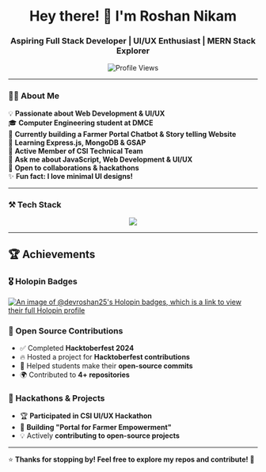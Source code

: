 <!-- HEADER -->
<h1 align="center">Hey there! 👋 I'm Roshan Nikam</h1>
<h3 align="center">Aspiring Full Stack Developer | UI/UX Enthusiast | MERN Stack Explorer</h3>

<p align="center">
  <img src="https://komarev.com/ghpvc/?username=roshannikam&label=Profile%20Views&color=0e75b6&style=flat" alt="Profile Views" />
</p>

---

<!-- ABOUT SECTION -->
### 🧑‍💻 About Me  
💡 **Passionate about Web Development & UI/UX**  
🎓 **Computer Engineering student at DMCE**  
🔭 **Currently building a Farmer Portal Chatbot & Story telling Website**  
🌱 **Learning Express.js, MongoDB & GSAP**  
📌 **Active Member of CSI Technical Team**  
💬 **Ask me about JavaScript, Web Development & UI/UX**  
🚀 **Open to collaborations & hackathons**  
✨ **Fun fact: I love minimal UI designs!**  

---

<!-- TECH STACK -->
### ⚒️ Tech Stack  
<p align="center">
  <img src="https://skillicons.dev/icons?i=html,css,js,nodejs,express,mongodb,git,figma" />
</p>

---

## 🏆 Achievements

### 🎖️ Holopin Badges
[![An image of @devroshan25's Holopin badges, which is a link to view their full Holopin profile](https://holopin.me/devroshan25)](https://holopin.io/@devroshan25)

### 🚀 Open Source Contributions  
- ✅ Completed **Hacktoberfest 2024**  
- 🔥 Hosted a project for **Hacktoberfest contributions**  
- 🎯 Helped students make their **open-source commits**  
- 🌍 Contributed to **4+ repositories**  

### 🎨 Hackathons & Projects  
- 🏆 **Participated in CSI UI/UX Hackathon**  
- 🚜 **Building "Portal for Farmer Empowerment"**  
- 💡 Actively **contributing to open-source projects**  



---

⭐ **Thanks for stopping by! Feel free to explore my repos and contribute! 🚀**  
